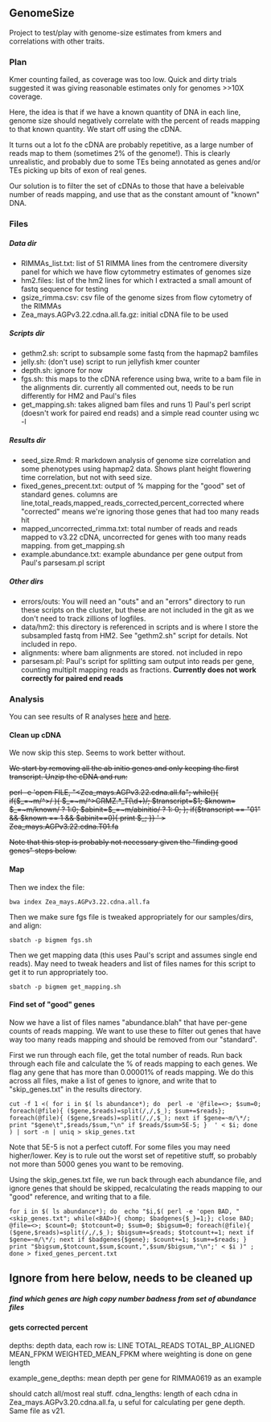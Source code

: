 ## GenomeSize

Project to test/play with genome-size estimates from kmers and correlations with other traits.

### Plan

Kmer counting failed, as coverage was too low. Quick and dirty trials suggested it was giving reasonable estimates only for genomes >>10X coverage.


Here, the idea is that if we have a known quantity of DNA in each line, genome size should negatively correlate with the percent of reads mapping to that known quantity.  We start off using the cDNA.

It turns out a lot fo the cDNA are probably repetitive, as a large number of reads map to them (sometimes 2% of the genome!).  This is clearly unrealistic, and probably due to some TEs being annotated as genes and/or TEs picking up bits of exon of real genes.

Our solution is to filter the set of cDNAs to those that have a beleivable number of reads mapping, and use that as the constant amount of "known" DNA.



### Files

##### Data dir

* RIMMAs_list.txt: list of 51 RIMMA lines from the centromere diversity panel for which we have flow cytommetry estimates of genomes size
* hm2.files: list of the hm2 lines for which I extracted a small amount of fastq sequence for testing
* gsize_rimma.csv: csv file of the genome sizes from flow cytometry of the RIMMAs
* Zea_mays.AGPv3.22.cdna.all.fa.gz: initial cDNA file to be used

##### Scripts dir

* gethm2.sh: script to subsample some fastq from the hapmap2 bamfiles
* jelly.sh: (don't use) script to run jellyfish kmer counter
* depth.sh: ignore for now
* fgs.sh: this maps to the cDNA reference using bwa, write to a bam file in the alignments dir. currently all commented out, needs to be run differently for HM2 and Paul's files
* get_mapping.sh: takes aligned bam files and runs 1) Paul's perl script (doesn't work for paired end reads) and a simple read counter using wc -l

##### Results dir
* seed_size.Rmd: R markdown analysis of genome size correlation and some phenotypes using hapmap2 data. Shows plant height flowering time correlation, but not with seed size.
* fixed_genes_precent.txt: output of % mapping for the "good" set of standard genes.  columns are line,total_reads,mapped_reads_corrected,percent_corrected where "corrected" means we're ignoring those genes that had too many reads hit
* mapped_uncorrected_rimma.txt: total number of reads and reads mapped to v3.22 cDNA, uncorrected for genes with too many reads mapping. from get_mapping.sh
* example.abundance.txt: example abundance per gene output from Paul's parsesam.pl script

##### Other dirs

* errors/outs: You will need an "outs" and an "errors" directory to run these scripts on the cluster, but these are not included in the git as we don't need to track zillions of logfiles.
* data/hm2: this directory is referenced in scripts and is where I store the subsampled fastq from HM2. See "gethm2.sh" script for details. Not included in repo.
* alignments: where bam alignments are stored. not included in repo
* parsesam.pl: Paul's script for splitting sam output into reads per gene, counting multiplt mapping reads as fractions. **Currently does not work correctly for paired end reads**


### Analysis

You can see results of R analyses [here](http://rpubs.com/rossibarra/24500) and [here](http://rpubs.com/rossibarra/24404).

#### Clean up cDNA

We now skip this step. Seems to work better without.

~~We start by removing all the ab initio genes and only keeping the first transcript. Unzip the cDNA and run:~~

~~perl -e 'open FILE, "<Zea_mays.AGPv3.22.cdna.all.fa"; while(<FILE>){ if($_=~m/^>/ ){ $_=~m/^>GRMZ.*_T(\d+)/; $transcript=$1; $known= $_=~m/known/ ? 1:0; $abinit=$_=~m/abinitio/ ? 1: 0; }; if($transcript == "01" && $known == 1 && $abinit==0){ print $_; }} '  > Zea_mays.AGPv3.22.cdna.T01.fa~~
	
~~Note that this step is probably not necessary given the "finding good genes" steps below.~~


#### Map

Then we index the file:

	bwa index Zea_mays.AGPv3.22.cdna.all.fa

Then we make sure fgs file is tweaked appropriately for our samples/dirs, and align:

	sbatch -p bigmem fgs.sh

Then we get mapping data (this uses Paul's script and assumes single end reads). May need to tweak headers and list of files names for this script to get it to run appropriately too.

	sbatch -p bigmem get_mapping.sh

#### Find set of "good" genes


Now we have a list of files names "abundance.blah" that have per-gene counts of reads mapping. We want to use these to filter out genes that have way too many reads mapping and should be removed from our "standard".

First we run through each file, get the total number of reads. Run back through each file and calculate the % of reads mapping to each genes.  We flag any gene that has more than 0.00001% of reads mapping.  We do this across all files, make a list of genes to ignore, and write that to "skip_genes.txt" in the results directory. 

	cut -f 1 <( for i in $( ls abundance*); do  perl -e '@file=<>; $sum=0; foreach(@file){ ($gene,$reads)=split(/,/,$_); $sum+=$reads}; foreach(@file){ ($gene,$reads)=split(/,/,$_); next if $gene=~m/\*/; print "$gene\t",$reads/$sum,"\n" if $reads/$sum>5E-5; }  ' < $i; done ) | sort -n | uniq > skip_genes.txt
	
Note that 5E-5 is not a perfect cutoff.  For some files you may need higher/lower.  Key is to rule out the worst set of repetitive stuff, so probably not more than 5000 genes you want to be removing.

Using the skip_genes.txt file, we run back through each abundance file, and ignore genes that should be skipped, recalculating the reads mapping to our "good" reference, and writing that to a file.

	for i in $( ls abundance*); do  echo "$i,$( perl -e 'open BAD, "<skip_genes.txt"; while(<BAD>){ chomp; $badgenes{$_}=1;}; close BAD; @file=<>; $count=0; $totcount=0; $sum=0; $bigsum=0; foreach(@file){ ($gene,$reads)=split(/,/,$_); $bigsum+=$reads; $totcount+=1; next if $gene=~m/\*/; next if $badgenes{$gene}; $count+=1; $sum+=$reads; } print "$bigsum,$totcount,$sum,$count,",$sum/$bigsum,"\n";' < $i )" ; done > fixed_genes_percent.txt



## Ignore from here below, needs to be cleaned up



##### find which genes are high copy number badness from set of abundance files



#### gets corrected percent


depths: depth data, each row is: LINE TOTAL_READS TOTAL_BP_ALIGNED MEAN_FPKM WEIGHTED_MEAN_FPKM where weighting is done on gene length

example_gene_depths: mean depth per gene for RIMMA0619 as an example

should catch all/most real stuff.
cdna_lengths: length of each cdna in Zea_mays.AGPv3.20.cdna.all.fa, u seful for calculating per gene depth. Same file as v21.

